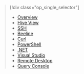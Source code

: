 > [!div class="op_single_selector"]
>- [Overview](../articles/hdinsight/hdinsight-use-hive.md)
>- [Hive View](../articles/hdinsight/hdinsight-hadoop-use-hive-ambari-view.md)
>- [SSH](../articles/hdinsight/hdinsight-hadoop-use-hive-ssh.md)
>- [Beeline](../articles/hdinsight/hdinsight-hadoop-use-hive-beeline.md)
>- [Curl](../articles/hdinsight/hdinsight-hadoop-use-hive-curl.md)
>- [PowerShell](../articles/hdinsight/hdinsight-hadoop-use-hive-powershell.md)
>- [.NET](../articles/hdinsight/hdinsight-hadoop-use-hive-dotnet-sdk.md)
>- [Visual Studio](../articles/hdinsight/hdinsight-hadoop-use-hive-visual-studio.md)
>- [Remote Desktop](../articles/hdinsight/hdinsight-hadoop-use-hive-remote-desktop.md)
>- [Query Console](../articles/hdinsight/hdinsight-hadoop-use-hive-query-console.md)